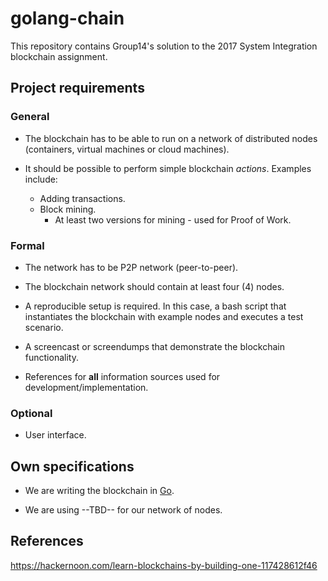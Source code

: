 # golang-chain

This repository contains Group14's solution to the 2017 System Integration blockchain assignment.

## Project requirements

### General

* The blockchain has to be able to run on a network of distributed nodes (containers, virtual machines or cloud machines).

* It should be possible to perform simple blockchain *actions*. Examples include:
  * Adding transactions.
  * Block mining.
    * At least two versions for mining - used for Proof of Work.

### Formal

* The network has to be P2P network (peer-to-peer).

* The blockchain network should contain at least four (4) nodes.

* A reproducible setup is required. In this case, a bash script that instantiates the blockchain with example nodes and executes a test scenario.

* A screencast or screendumps that demonstrate the blockchain functionality.

* References for **all** information sources used for development/implementation.

### Optional

* User interface.

## Own specifications

* We are writing the blockchain in [Go](https://golang.org/#).

* We are using --TBD-- for our network of nodes.

## References

https://hackernoon.com/learn-blockchains-by-building-one-117428612f46